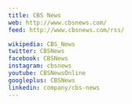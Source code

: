 ```yaml
---
title: CBS News
web: http://www.cbsnews.com/
feed: http://www.cbsnews.com/rss/

wikipedia: CBS_News
twitter: CBSNews
facebook: CBSNews
instagram: cbsnews
youtube: CBSNewsOnline
googleplus: CBSNews
linkedin: company/cbs-news
---
```

